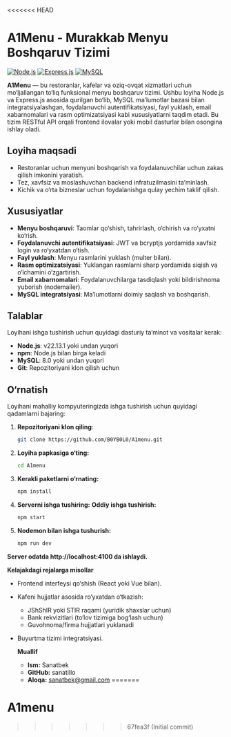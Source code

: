 <<<<<<< HEAD
# A1Menu - Murakkab Menyu Boshqaruv Tizimi

[![Node.js](https://img.shields.io/badge/Node.js-v22.13.1-green)](https://nodejs.org/)
[![Express.js](https://img.shields.io/badge/Express.js-4.21.2-blue)](https://expressjs.com/)
[![MySQL](https://img.shields.io/badge/MySQL-3.12.0-orange)](https://www.mysql.com/) 

**A1Menu** — bu restoranlar, kafelar va oziq-ovqat xizmatlari uchun mo‘ljallangan to‘liq funksional menyu boshqaruv tizimi. Ushbu loyiha Node.js va Express.js asosida qurilgan bo‘lib, MySQL ma’lumotlar bazasi bilan integratsiyalashgan, foydalanuvchi autentifikatsiyasi, fayl yuklash, email xabarnomalari va rasm optimizatsiyasi kabi xususiyatlarni taqdim etadi. Bu tizim RESTful API orqali frontend ilovalar yoki mobil dasturlar bilan osongina ishlay oladi.

## Loyiha maqsadi
- Restoranlar uchun menyuni boshqarish va foydalanuvchilar uchun zakas qilish imkonini yaratish.
- Tez, xavfsiz va moslashuvchan backend infratuzilmasini ta’minlash.
- Kichik va o‘rta bizneslar uchun foydalanishga qulay yechim taklif qilish.

## Xususiyatlar
- **Menyu boshqaruvi**: Taomlar qo‘shish, tahrirlash, o‘chirish va ro‘yxatni ko‘rish.
- **Foydalanuvchi autentifikatsiyasi**: JWT va bcryptjs yordamida xavfsiz login va ro‘yxatdan o‘tish.
- **Fayl yuklash**: Menyu rasmlarini yuklash (multer bilan).
- **Rasm optimizatsiyasi**: Yuklangan rasmlarni sharp yordamida siqish va o‘lchamini o‘zgartirish.
- **Email xabarnomalari**: Foydalanuvchilarga tasdiqlash yoki bildirishnoma yuborish (nodemailer).
- **MySQL integratsiyasi**: Ma’lumotlarni doimiy saqlash va boshqarish. 

## Talablar
Loyihani ishga tushirish uchun quyidagi dasturiy ta’minot va vositalar kerak:
- **Node.js**: v22.13.1 yoki undan yuqori
- **npm**: Node.js bilan birga keladi
- **MySQL**: 8.0 yoki undan yuqori
- **Git**: Repozitoriyani klon qilish uchun

## O‘rnatish
Loyihani mahalliy kompyuteringizda ishga tushirish uchun quyidagi qadamlarni bajaring:

1. **Repozitoriyani klon qiling**:
   ```bash
   git clone https://github.com/B0YB0L0/A1menu.git
2. **Loyiha papkasiga o‘ting:**
    ```bash
   cd A1menu
3. **Kerakli paketlarni o‘rnating:**
    ```bash
    npm install
4. **Serverni ishga tushiring:**
   **Oddiy ishga tushirish:**
    ```bash
    npm start
  5. **Nodemon bilan ishga tushurish:**
      ```bash    
     npm run dev

  **Server odatda http://localhost:4100 da ishlaydi.**

  **Kelajakdagi rejalarga misollar**
   - Frontend interfeysi qo‘shish (React yoki Vue bilan).
   - Kafeni hujjatlar asosida ro‘yxatdan o‘tkazish:
        - JShShIR yoki STIR raqami (yuridik shaxslar uchun)
        - Bank rekvizitlari (to‘lov tizimiga bog‘lash uchun)
        - Guvohnoma/firma hujjatlari yuklanadi

   - Buyurtma tizimi integratsiyasi.

     **Muallif**
        - **Ism:** Sanatbek
        - **GitHub:** sanatillo
        - **Aloqa:** sanatbek@gmail.com
=======
# A1menu
>>>>>>> 67fea3f (Initial commit)
